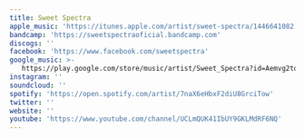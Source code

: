 ```yaml
---
title: Sweet Spectra
apple_music: 'https://itunes.apple.com/artist/sweet-spectra/1446641082'
bandcamp: 'https://sweetspectraoficial.bandcamp.com'
discogs: ''
facebook: 'https://www.facebook.com/sweetspectra'
google_music: >-
   https://play.google.com/store/music/artist/Sweet_Spectra?id=Aemvg2toynr63r372ufkihy63gi
instagram: ''
soundcloud: ''
spotify: 'https://open.spotify.com/artist/7naX6eHbxF2diU8GrciTow'
twitter: ''
website: ''
youtube: 'https://www.youtube.com/channel/UCLmQUK41IbUY9GKLMdRF6NQ'
---
```

